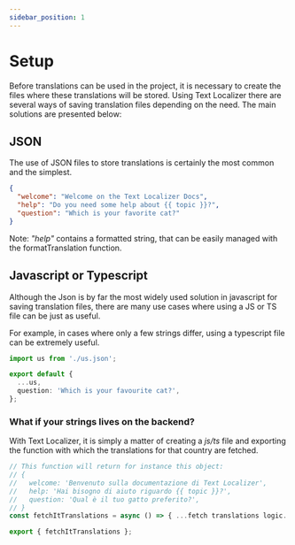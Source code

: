 ```yaml
---
sidebar_position: 1
---
```


# Setup

Before translations can be used in the project, it is necessary to create the files where these translations will be stored. Using Text Localizer there are several ways of saving translation files depending on the need. The main solutions are presented below:

## JSON

The use of JSON files to store translations is certainly the most common and the simplest.

```json title="src/l10n/us.json"
{
  "welcome": "Welcome on the Text Localizer Docs",
  "help": "Do you need some help about {{ topic }}?",
  "question": "Which is your favorite cat?"
}
```

Note: _"help"_ contains a formatted string, that can be easily managed with the formatTranslation function.

## Javascript or Typescript

Although the Json is by far the most widely used solution in javascript for saving translation files, there are many use cases where using a JS or TS file can be just as useful.

For example, in cases where only a few strings differ, using a typescript file can be extremely useful.

```ts title="src/l10n/en.ts"
import us from './us.json';

export default {
  ...us,
  question: 'Which is your favourite cat?',
};
```

### What if your strings lives on the backend?

With Text Localizer, it is simply a matter of creating a _js/ts_ file and exporting the function with which the translations for that country are fetched.

```ts title="src/l10n/it.ts"
// This function will return for instance this object:
// {
//   welcome: 'Benvenuto sulla documentazione di Text Localizer',
//   help: 'Hai bisogno di aiuto riguardo {{ topic }}?',
//   question: 'Qual è il tuo gatto preferito?',
// }
const fetchItTranslations = async () => { ...fetch translations logic... };

export { fetchItTranslations };
```

